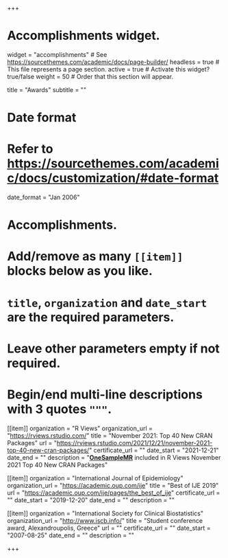 +++
# Accomplishments widget.
widget = "accomplishments"  # See https://sourcethemes.com/academic/docs/page-builder/
headless = true  # This file represents a page section.
active = true  # Activate this widget? true/false
weight = 50  # Order that this section will appear.

title = "Awards"
subtitle = ""

# Date format
#   Refer to https://sourcethemes.com/academic/docs/customization/#date-format
date_format = "Jan 2006"

# Accomplishments.
#   Add/remove as many `[[item]]` blocks below as you like.
#   `title`, `organization` and `date_start` are the required parameters.
#   Leave other parameters empty if not required.
#   Begin/end multi-line descriptions with 3 quotes `"""`.

[[item]]
  organization = "R Views"
  organization_url = "https://rviews.rstudio.com/"
  title = "November 2021: Top 40 New CRAN Packages"
  url = "https://rviews.rstudio.com/2021/12/21/november-2021-top-40-new-cran-packages/"
  certificate_url = ""
  date_start = "2021-12-21"
  date_end = ""
  description = "[**OneSampleMR**](https://remlapmot.github.io/OneSampleMR/) included in R Views November 2021 Top 40 New CRAN Packages"

[[item]]
  organization = "International Journal of Epidemiology"
  organization_url = "https://academic.oup.com/ije"
  title = "Best of IJE 2019"
  url = "https://academic.oup.com/ije/pages/the_best_of_ije"
  certificate_url = ""
  date_start = "2019-12-20"
  date_end = ""
  description = ""

[[item]]
  organization = "International Society for Clinical Biostatistics"
  organization_url = "http://www.iscb.info/"
  title = "Student conference award, Alexandroupolis, Greece"
  url = ""
  certificate_url = ""
  date_start = "2007-08-25"
  date_end = ""
  description = ""

+++

